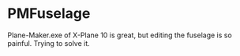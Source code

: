 # PMFuselage
Plane-Maker.exe of X-Plane 10 is great, but editing the fuselage is so painful. Trying to solve it.
